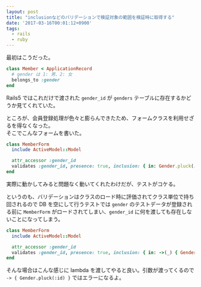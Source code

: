 ```yaml
---
layout: post
title: "inclusionなどのバリデーションで検証対象の範囲を検証時に取得する"
date: '2017-03-16T00:01:12+0900'
tags:
  - rails
  - ruby
---
```


最初はこうだった。

```ruby
class Member < ApplicationRecord
  # gender は 1: 男、2: 女
  belongs_to :gender
end
```

Rails5 ではこれだけで渡された `gender_id` が `genders` テーブルに存在するかどうか見てくれていた。

ところが、会員登録処理が色々と膨らんできたため、フォームクラスを利用せざるを得なくなった。  
そこでこんなフォームを書いた。

```ruby
class MemberForm
  include ActiveModel::Model

  attr_accessor :gender_id
  validates :gender_id, presence: true, inclusion: { in: Gender.pluck(:id), allow_blank: true }
end
```

実際に動かしてみると問題なく動いてくれたわけだが、テストがコケる。

というのも、バリデーションはクラスのロード時に評価されてクラス単位で持ち回されるので DB を空にして行うテストでは `gender` のテストデータが登録される前に `MemberForm` がロードされてしまい、`gender_id` に何を渡しても存在しないことになってしまう。  

```ruby
class MemberForm
  include ActiveModel::Model

  attr_accessor :gender_id
  validates :gender_id, presence: true, inclusion: { in: ->(_) { Gender.pluck(:id) }, allow_blank: true }
end
```

そんな場合はこんな感じに lambda を渡してやると良い。引数が渡ってくるので `-> { Gender.pluck(:id) }` ではエラーになるよ。
